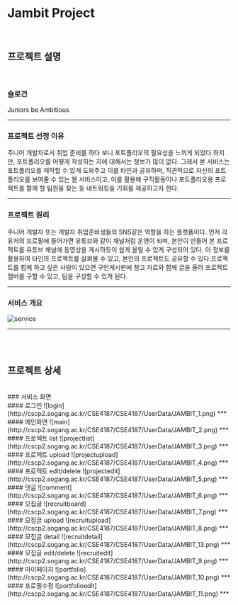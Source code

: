 Jambit Project
=============
<br/>

프로젝트 설명
-------------
<br/>

### 슬로건
Juniors be Ambitious
***

### 프로젝트 선정 이유

주니어 개발자로서 취업 준비를 하다 보니 포트폴리오의 필요성을 느끼게 되었다.하지만, 포트폴리오를 어떻게 작성하는 지에
 대해서는 정보가 많이 없다. 그래서 본 서비스는 포트폴리오를 제작할 수 있게 도와주고 이를 타인과 공유하며, 직관적으로 자신의 포트폴리오를 보여줄 수
 있는 웹 서비스이고, 이를 활용해 구직활동이나 포트폴리오용 프로젝트를 함께 할 팀원을 찾는 등 네트워킹을 기회를 제공하고자 한다.
***
### 프로젝트 원리

주니어 개발자 또는 개발자 취업준비생들의 SNS같은 역할을 하는 플랫폼이다. 먼저 각 유저의 프로필에 들어가면 유튜브와 같이 채널처럼 운영이 되며,
 본인이 만들어 본 프로젝트를 유튜브 채널에 동영상을 게시하듯이 쉽게 올릴 수 있게 구성되어 있다. 이 정보를 활용하여 타인의 프로젝트를 살펴볼 수 있고, 본인의 프로젝트도
 공유할 수 있다.프로젝트를 함께 하고 싶은 사람이 있으면 구인게시판에 참고 자료와 함께 글을 올려 프로젝트 멤버를 구할 수 있고, 팀을 구성할 수 있게 된다. 

***

### 서비스 개요
![service](http://cscp2.sogang.ac.kr/CSE4187/CSE4187/UserData/Jambit%EB%AA%85%EC%84%B8%EC%84%9C.PNG)
***
<br/>
<br/>

프로젝트 상세
-------------
<br/>
### 서비스 화면 
<br/>
#### 로그인
![login](http://cscp2.sogang.ac.kr/CSE4187/CSE4187/UserData/JAMBIT_1.png)
***
<br/>
#### 메인화면
![main](http://cscp2.sogang.ac.kr/CSE4187/CSE4187/UserData/JAMBIT_2.png)
***
<br/>
#### 프로젝트 list
![projectlist](http://cscp2.sogang.ac.kr/CSE4187/CSE4187/UserData/JAMBIT_3.png)
***
<br/>
#### 프로젝트 upload
![projectupload](http://cscp2.sogang.ac.kr/CSE4187/CSE4187/UserData/JAMBIT_4.png)
***
<br/>
#### 프로젝트 edit/delete
![projectedit](http://cscp2.sogang.ac.kr/CSE4187/CSE4187/UserData/JAMBIT_5.png)
***
<br/>
#### 댓글 
![comment](http://cscp2.sogang.ac.kr/CSE4187/CSE4187/UserData/JAMBIT_6.png)
***
<br/>
#### 모집글
![recruitboard](http://cscp2.sogang.ac.kr/CSE4187/CSE4187/UserData/JAMBIT_7.png)
***
<br/>
#### 모집글 upload
![recruitupload](http://cscp2.sogang.ac.kr/CSE4187/CSE4187/UserData/JAMBIT_8.png)
***
<br/>
#### 모집글 detail
![recruitdetail](http://cscp2.sogang.ac.kr/CSE4187/CSE4187/UserData/JAMBIT_13.png)
***
<br/>
#### 모집글 edit/delete
![recruitedit](http://cscp2.sogang.ac.kr/CSE4187/CSE4187/UserData/JAMBIT_9.png)
***
<br/>
#### 마이페이지
![portfolio](http://cscp2.sogang.ac.kr/CSE4187/CSE4187/UserData/JAMBIT_10.png)
***
<br/>
#### 프로필수정
![portfolioedit](http://cscp2.sogang.ac.kr/CSE4187/CSE4187/UserData/JAMBIT_11.png)
***
<br/>
